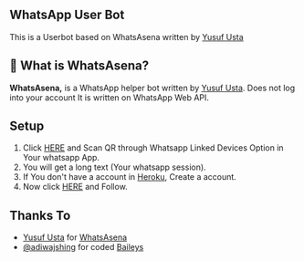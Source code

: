 ## WhatsApp User Bot
This is a Userbot based on WhatsAsena written by [Yusuf Usta](https://github.com/Quiec)

## 🔎 What is WhatsAsena?
**WhatsAsena,** is a WhatsApp helper bot written by [Yusuf Usta](https://github.com/Quiec). Does not log into your account It is written on WhatsApp Web API.

## Setup
1. Click [HERE](https://replit.com/@Nightbot2O/baileys-qr) and Scan QR through Whatsapp Linked Devices Option in Your whatsapp App.
2. You will get a long text (Your whatsapp session).
3. If You don't have a account in [Heroku](https://signup.heroku.com/), Create a account.
4. Now click [HERE](https://heroku.com/deploy?template=https://github.com/lyfe00011/whatsapp-bot) and Follow.
<!-- 
[![Run on Repl.it](https://replit.com/badge/github/lyfe00011/whatsapp-bot)](https://replit.com/@Nightbot2O/baileys-qr)

[![Deploy](https://www.herokucdn.com/deploy/button.svg)](https://heroku.com/deploy?template=https://github.com/lyfe00011/whatsapp-bot) -->

## Thanks To
- [Yusuf Usta](https://github.com/Quiec) for [WhatsAsena](https://github.com/yusufusta/WhatsAsena)
- [@adiwajshing](https://github.com/adiwajshing) for coded [Baileys](https://github.com/adiwajshing/Baileys) 
